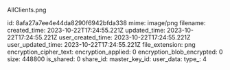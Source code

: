 AllClients.png

id: 8afa27a7ee4e44da8290f6942bfda338
mime: image/png
filename: 
created_time: 2023-10-22T17:24:55.221Z
updated_time: 2023-10-22T17:24:55.221Z
user_created_time: 2023-10-22T17:24:55.221Z
user_updated_time: 2023-10-22T17:24:55.221Z
file_extension: png
encryption_cipher_text: 
encryption_applied: 0
encryption_blob_encrypted: 0
size: 448800
is_shared: 0
share_id: 
master_key_id: 
user_data: 
type_: 4